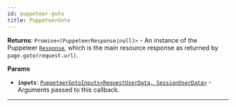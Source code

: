 ```yaml
---
id: puppeteer-goto
title: PuppeteerGoto
---
```


<a name="puppeteergoto"></a>

**Returns**: `Promise<(PuppeteerResponse|null)>` - An instance of the Puppeteer
[`Response`](https://pptr.dev/#?product=Puppeteer&show=api-class-response), which is the main resource response as returned by
`page.goto(request.url)`.

**Params**

-   **`inputs`**: [`PuppeteerGotoInputs<RequestUserData, SessionUserData>`](/docs/typedefs/puppeteer-goto-inputs) - Arguments passed to this callback.

---
